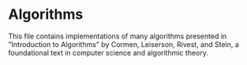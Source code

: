 # Algorithms
This file contains implementations of many algorithms presented in "Introduction to Algorithms" by Cormen, Leiserson, Rivest, and Stein, a foundational text in computer science and algorithmic theory. 
